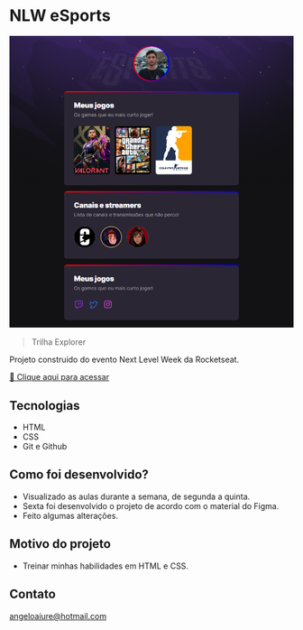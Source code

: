 # NLW eSports

![preview](./.github/preview.png)

>Trilha Explorer

Projeto construido do evento Next Level Week da
Rocketseat.

[🔗 Clique aqui para acessar](https://angelobonetti.github.io/NLW---eSports/)

## Tecnologias

- HTML
- CSS
- Git e Github

## Como foi desenvolvido?
- Visualizado as aulas durante a semana, de segunda a quinta.
- Sexta foi desenvolvido o projeto de acordo com o material do Figma.
- Feito algumas alterações.

## Motivo do projeto
- Treinar minhas habilidades em HTML e CSS.
## Contato
angeloaiure@hotmail.com
